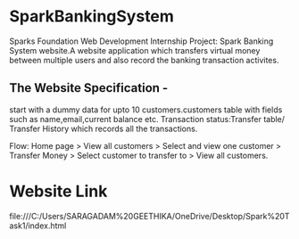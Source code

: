# SparkBankingSystem
Sparks Foundation Web Development Internship Project: Spark Banking System website.A website application which transfers virtual money between multiple users and also record the banking transaction activites.

## The Website Specification -
start with a dummy data for upto 10 customers.customers table with fields such as name,email,current balance etc. Transaction status:Transfer table/ Transfer History which records all the transactions.

Flow: Home page > View all customers > Select and view one customer > Transfer Money > Select customer to transfer to > View all customers. 

# Website Link
file:///C:/Users/SARAGADAM%20GEETHIKA/OneDrive/Desktop/Spark%20Task1/index.html
